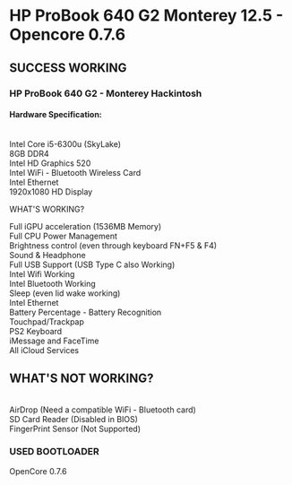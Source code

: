 # HP ProBook 640 G2 Monterey 12.5 - Opencore 0.7.6
 

## SUCCESS WORKING

### HP ProBook 640 G2 - Monterey Hackintosh

#### Hardware Specification:
<br> Intel Core i5-6300u (SkyLake)
<br> 8GB DDR4
<br> Intel HD Graphics 520
<br> Intel WiFi - Bluetooth Wireless Card
<br> Intel Ethernet
<br> 1920x1080 HD Display

WHAT'S WORKING?

Full iGPU acceleration (1536MB Memory)
<br> Full CPU Power Management
<br> Brightness control (even through keyboard FN+F5 & F4)
<br> Sound & Headphone
<br> Full USB Support (USB Type C also Working)
<br> Intel Wifi Working
<br> Intel Bluetooth Working
<br> Sleep (even lid wake working)
<br> Intel Ethernet
<br> Battery Percentage - Battery Recognition
<br> Touchpad/Trackpap
<br> PS2 Keyboard
<br> iMessage and FaceTime
<br> All iCloud Services

## WHAT'S NOT WORKING?

<br> AirDrop (Need a compatible WiFi - Bluetooth card)
<br> SD Card Reader (Disabled in BIOS)
<br> FingerPrint Sensor (Not Supported)

### USED BOOTLOADER
OpenCore 0.7.6
